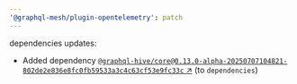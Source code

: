 ```yaml
---
'@graphql-mesh/plugin-opentelemetry': patch
---
```


dependencies updates: 

- Added dependency [`@graphql-hive/core@0.13.0-alpha-20250707104821-802de2e836e8fc0fb59533a3c4c63cf53e9fc33c` ↗︎](https://www.npmjs.com/package/@graphql-hive/core/v/0.13.0) (to `dependencies`)
